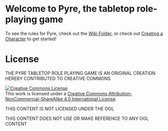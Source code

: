 # Welcome to Pyre, the tabletop role-playing game

To see the rules for Pyre, check out the [Wiki Folder](/Wiki), or check out [Creating a Character](/Wiki/Characters/Creation.md) to get started!

# License

THE PYRE TABLETOP ROLE PLAYING GAME IS AN ORIGINAL CREATION HEREBY CONTRIBUTED TO CREATIVE COMMONS

<a rel="license" href="http://creativecommons.org/licenses/by-nc-sa/4.0/"><img alt="Creative Commons License" style="border-width:0" src="https://i.creativecommons.org/l/by-nc-sa/4.0/88x31.png" /></a><br />This work is licensed under a <a rel="license" href="http://creativecommons.org/licenses/by-nc-sa/4.0/">Creative Commons Attribution-NonCommercial-ShareAlike 4.0 International License</a>.

THIS CONTENT IS NOT LICENSED UNDER THE OGL

THIS CONTENT DOES NOT USE OR MAKE REFERENCE TO ANY OGL CONTENT
